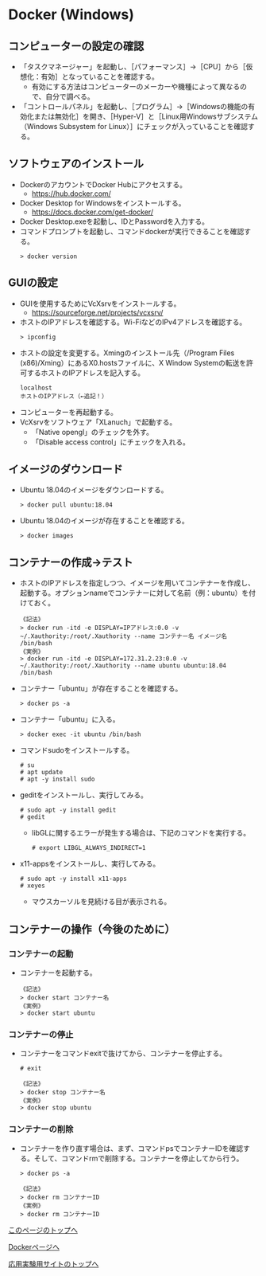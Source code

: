 # Docker (Windows)

## コンピューターの設定の確認
- 「タスクマネージャー」を起動し、［パフォーマンス］→［CPU］から［仮想化：有効］となっていることを確認する。
  - 有効にする方法はコンピューターのメーカーや機種によって異なるので、自分で調べる。
- 「コントロールパネル」を起動し、［プログラム］→［Windowsの機能の有効化または無効化］を開き、［Hyper-V］と［Linux用Windowsサブシステム（Windows Subsystem for Linux）］にチェックが入っていることを確認する。

## ソフトウェアのインストール
- DockerのアカウントでDocker Hubにアクセスする。
  - https://hub.docker.com/
- Docker Desktop for Windowsをインストールする。
  - https://docs.docker.com/get-docker/
- Docker Desktop.exeを起動し、IDとPasswordを入力する。
- コマンドプロンプトを起動し、コマンドdockerが実行できることを確認する。
  ```
  > docker version
  ```

## GUIの設定
- GUIを使用するためにVcXsrvをインストールする。
  - https://sourceforge.net/projects/vcxsrv/
- ホストのIPアドレスを確認する。Wi-FiなどのIPv4アドレスを確認する。
  ```
  > ipconfig
  ```
- ホストの設定を変更する。Xmingのインストール先（/Program Files (x86)/Xming）にあるX0.hostsファイルに、X Window Systemの転送を許可するホストのIPアドレスを記入する。
  ```
  localhost
  ホストのIPアドレス（←追記！）
  ```
- コンピューターを再起動する。
- VcXsrvをソフトウェア「XLanuch」で起動する。
  - 「Native opengl」のチェックを外す。
  - 「Disable access control」にチェックを入れる。

## イメージのダウンロード
- Ubuntu 18.04のイメージをダウンロードする。
  ```
  > docker pull ubuntu:18.04
  ```
- Ubuntu 18.04のイメージが存在することを確認する。
  ```
  > docker images
  ```

## コンテナーの作成→テスト
- ホストのIPアドレスを指定しつつ、イメージを用いてコンテナーを作成し、起動する。オプションnameでコンテナーに対して名前（例：ubuntu）を付けておく。
  ```
  《記法》
  > docker run -itd -e DISPLAY=IPアドレス:0.0 -v ~/.Xauthority:/root/.Xauthority --name コンテナー名 イメージ名 /bin/bash
  《実例》
  > docker run -itd -e DISPLAY=172.31.2.23:0.0 -v ~/.Xauthority:/root/.Xauthority --name ubuntu ubuntu:18.04 /bin/bash
  ```
- コンテナー「ubuntu」が存在することを確認する。
  ```
  > docker ps -a
  ```
- コンテナー「ubuntu」に入る。
  ```
  > docker exec -it ubuntu /bin/bash
  ```
- コマンドsudoをインストールする。
  ```
  # su
  # apt update
  # apt -y install sudo
  ```
- geditをインストールし、実行してみる。
  ```
  # sudo apt -y install gedit
  # gedit
  ```
  - libGLに関するエラーが発生する場合は、下記のコマンドを実行する。
    ```
    # export LIBGL_ALWAYS_INDIRECT=1
    ```
- x11-appsをインストールし、実行してみる。
  ```
  # sudo apt -y install x11-apps
  # xeyes
  ```
  - マウスカーソルを見続ける目が表示される。

## コンテナーの操作（今後のために）

### コンテナーの起動
- コンテナーを起動する。
  ```
  《記法》
  > docker start コンテナー名
  《実例》
  > docker start ubuntu
  ```

### コンテナーの停止
- コンテナーをコマンドexitで抜けてから、コンテナーを停止する。
  ```
  # exit
  ```
  ```
  《記法》
  > docker stop コンテナー名
  《実例》
  > docker stop ubuntu
  ```

### コンテナーの削除
- コンテナーを作り直す場合は、まず、コマンドpsでコンテナーIDを確認する。そして、コマンドrmで削除する。コンテナーを停止してから行う。
  ```
  > docker ps -a
  ```
  ```
  《記法》
  > docker rm コンテナーID
  《実例》
  > docker rm コンテナーID
  ```

[このページのトップへ](#)

[Dockerページへ](https://stl-apu.github.io/advanced_experiment_2022/docker)

[応用実験用サイトのトップへ](https://stl-apu.github.io/advanced_experiment_2022/)

